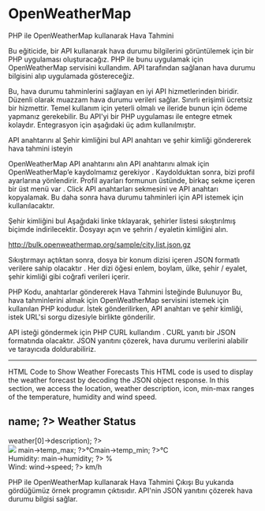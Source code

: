 # OpenWeatherMap
PHP ile OpenWeatherMap kullanarak Hava Tahmini


Bu eğiticide, bir API kullanarak hava durumu bilgilerini görüntülemek için bir PHP uygulaması oluşturacağız. PHP ile bunu uygulamak için OpenWeatherMap servisini kullandım. API tarafından sağlanan hava durumu bilgisini alıp uygulamada göstereceğiz.

Bu, hava durumu tahminlerini sağlayan en iyi API hizmetlerinden biridir. Düzenli olarak muazzam hava durumu verileri sağlar. Sınırlı erişimli ücretsiz bir hizmettir. Temel kullanım için yeterli olmalı ve ileride bunun için ödeme yapmanız gerekebilir. Bu API'yi bir PHP uygulaması ile entegre etmek kolaydır. Entegrasyon için aşağıdaki üç adım kullanılmıştır.

API anahtarını al
Şehir kimliğini bul
API anahtarı ve şehir kimliği göndererek hava tahmini isteyin

OpenWeatherMap API anahtarını alın
API anahtarını almak için OpenWeatherMap’e kaydolmamız gerekiyor . Kaydolduktan sonra, bizi profil ayarlarına yönlendirir.
Profil ayarları formunun üstünde, birkaç sekme içeren bir üst menü var . Click API anahtarları sekmesini ve API anahtarı kopyalamak. Bu daha sonra hava durumu tahminleri için API istemek için kullanılacaktır.


Şehir kimliğini bul
Aşağıdaki linke tıklayarak, şehirler listesi sıkıştırılmış biçimde indirilecektir. Dosyayı açın ve şehrin / eyaletin kimliğini alın.

http://bulk.openweathermap.org/sample/city.list.json.gz

Sıkıştırmayı açtıktan sonra, dosya bir konum dizisi içeren JSON formatlı verilere sahip olacaktır . Her dizi öğesi enlem, boylam, ülke, şehir / eyalet, şehir kimliği gibi coğrafi verileri içerir.

PHP Kodu, anahtarlar göndererek Hava Tahmini İsteğinde Bulunuyor
Bu, hava tahminlerini almak için OpenWeatherMap servisini istemek için kullanılan PHP kodudur. İstek gönderilirken, API anahtarı ve şehir kimliği, istek URL'si sorgu dizesiyle birlikte gönderilir.

API isteği göndermek için PHP CURL kullandım . CURL yanıtı bir JSON formatında olacaktır. JSON yanıtını çözerek, hava durumu verilerini alabilir ve tarayıcıda doldurabiliriz.



<?php
$apiKey = "API KEY";
$cityId = "CITY ID";
$googleApiUrl = "http://api.openweathermap.org/data/2.5/weather?id=" . $cityId . "&lang=en&units=metric&APPID=" . $apiKey;

$ch = curl_init();

curl_setopt($ch, CURLOPT_HEADER, 0);
curl_setopt($ch, CURLOPT_RETURNTRANSFER, 1);
curl_setopt($ch, CURLOPT_URL, $googleApiUrl);
curl_setopt($ch, CURLOPT_FOLLOWLOCATION, 1);
curl_setopt($ch, CURLOPT_VERBOSE, 0);
curl_setopt($ch, CURLOPT_SSL_VERIFYPEER, false);
$response = curl_exec($ch);

curl_close($ch);
$data = json_decode($response);
$currentTime = time();
?>


---------------------------------------------------------



HTML Code to Show Weather Forecasts
This HTML code is used to display the weather forecast by decoding the JSON object response. In this section, we access the location, weather description, icon, min-max ranges of the temperature, humidity and wind speed.


<!doctype html>
<html>
<head>
<title>Forecast Weather using OpenWeatherMap with PHP</title>
</head>
<body>
    <div class="report-container">
        <h2><?php echo $data->name; ?> Weather Status</h2>
        <div class="time">
            <div><?php echo date("l g:i a", $currentTime); ?></div>
            <div><?php echo date("jS F, Y",$currentTime); ?></div>
            <div><?php echo ucwords($data->weather[0]->description); ?></div>
        </div>
        <div class="weather-forecast">
            <img
                src="http://openweathermap.org/img/w/<?php echo $data->weather[0]->icon; ?>.png"
                class="weather-icon" /> <?php echo $data->main->temp_max; ?>°C<span
                class="min-temperature"><?php echo $data->main->temp_min; ?>°C</span>
        </div>
        <div class="time">
            <div>Humidity: <?php echo $data->main->humidity; ?> %</div>
            <div>Wind: <?php echo $data->wind->speed; ?> km/h</div>
        </div>
    </div>
</body>
</html>

PHP ile OpenWeatherMap kullanarak Hava Tahmini Çıkışı
Bu yukarıda gördüğümüz örnek programın çıktısıdır. API'nin JSON yanıtını çözerek hava durumu bilgisi sağlar.
